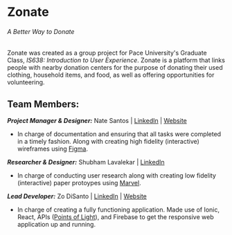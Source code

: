 # Zonate
###### A Better Way to Donate

Zonate was created as a group project for Pace University's Graduate Class, _IS638: Introduction to User Experience_. Zonate is a platform that links people with nearby donation centers for the purpose of donating their used clothing, household items, and food, as well as offering opportunities for volunteering.

## Team Members: 
**_Project Manager & Designer:_** Nate Santos | <a href="https://www.linkedin.com/in/nathanieljason-santos/">LinkedIn</a> | <a href="https://natesantos.super.site/">Website</a>
 - In charge of documentation and ensuring that all tasks were completed in a timely fashion. Along with creating high fidelity (interactive) wireframes using <a href="https://www.figma.com/file/KOgfrSi4jSv6yN9kVWlsXu/%5BUI%5D-Zonate-App-Screens-v0?node-id=104%3A9&t=ZmY5yhGcgOKcp7XT-1">Figma</a>.

**_Researcher & Designer:_** Shubham Lavalekar | <a href="https://www.linkedin.com/in/shubham-lavalekar/">LinkedIn</a>

 - In charge of conducting user research along with creating low fidelity (interactive) paper protoypes using <a href="https://marvelapp.com/prototype/87d6900">Marvel</a>.

**_Lead Developer:_** Zo DiSanto | <a href="https://linkedin.com/in/zdisanto">LinkedIn</a>  | <a href="https://zdisanto.github.io/">Website</a>

 - In charge of creating a fully functioning application. Made use of Ionic, React, APIs (<a href="https://github.com/pointsoflight">Points of Light</a>), and Firebase to get the responsive web application up and running. 
